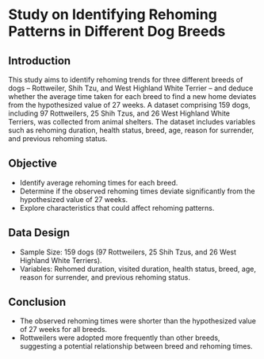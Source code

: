 # Study on Identifying Rehoming Patterns in Different Dog Breeds
## Introduction
This study aims to identify rehoming trends for three different breeds of dogs – Rottweiler, Shih Tzu, and West Highland White Terrier – and deduce whether the average time taken for each breed to find a new home deviates from the hypothesized value of 27 weeks. A dataset comprising 159 dogs, including 97 Rottweilers, 25 Shih Tzus, and 26 West Highland White Terriers, was collected from animal shelters. The dataset includes variables such as rehoming duration, health status, breed, age, reason for surrender, and previous rehoming status.

## Objective
* Identify average rehoming times for each breed.
* Determine if the observed rehoming times deviate significantly from the hypothesized value of 27 weeks.
* Explore characteristics that could affect rehoming patterns.

## Data Design
* Sample Size: 159 dogs (97 Rottweilers, 25 Shih Tzus, and 26 West Highland White Terriers).
* Variables: Rehomed duration, visited duration, health status, breed, age, reason for surrender, and previous rehoming status.

## Conclusion
* The observed rehoming times were shorter than the hypothesized value of 27 weeks for all breeds.
* Rottweilers were adopted more frequently than other breeds, suggesting a potential relationship between breed and rehoming times.
